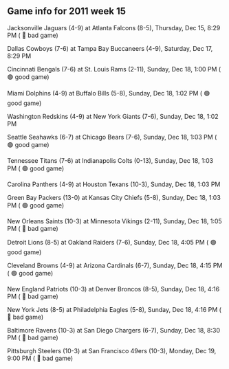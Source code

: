 ## Game info for 2011 week 15
Jacksonville Jaguars (4-9) at Atlanta Falcons (8-5), Thursday, Dec 15, 8:29 PM (	:red_circle: bad game)



Dallas Cowboys (7-6) at Tampa Bay Buccaneers (4-9), Saturday, Dec 17, 8:29 PM



Cincinnati Bengals (7-6) at St. Louis Rams (2-11), Sunday, Dec 18, 1:00 PM (	:green_circle: good game)

Miami Dolphins (4-9) at Buffalo Bills (5-8), Sunday, Dec 18, 1:02 PM (	:green_circle: good game)

Washington Redskins (4-9) at New York Giants (7-6), Sunday, Dec 18, 1:02 PM

Seattle Seahawks (6-7) at Chicago Bears (7-6), Sunday, Dec 18, 1:03 PM (	:green_circle: good game)

Tennessee Titans (7-6) at Indianapolis Colts (0-13), Sunday, Dec 18, 1:03 PM (	:green_circle: good game)

Carolina Panthers (4-9) at Houston Texans (10-3), Sunday, Dec 18, 1:03 PM

Green Bay Packers (13-0) at Kansas City Chiefs (5-8), Sunday, Dec 18, 1:03 PM (	:green_circle: good game)

New Orleans Saints (10-3) at Minnesota Vikings (2-11), Sunday, Dec 18, 1:05 PM (	:red_circle: bad game)



Detroit Lions (8-5) at Oakland Raiders (7-6), Sunday, Dec 18, 4:05 PM (	:green_circle: good game)

Cleveland Browns (4-9) at Arizona Cardinals (6-7), Sunday, Dec 18, 4:15 PM (	:green_circle: good game)

New England Patriots (10-3) at Denver Broncos (8-5), Sunday, Dec 18, 4:16 PM (	:red_circle: bad game)

New York Jets (8-5) at Philadelphia Eagles (5-8), Sunday, Dec 18, 4:16 PM (	:red_circle: bad game)



Baltimore Ravens (10-3) at San Diego Chargers (6-7), Sunday, Dec 18, 8:30 PM (	:red_circle: bad game)



Pittsburgh Steelers (10-3) at San Francisco 49ers (10-3), Monday, Dec 19, 9:00 PM (	:red_circle: bad game)

